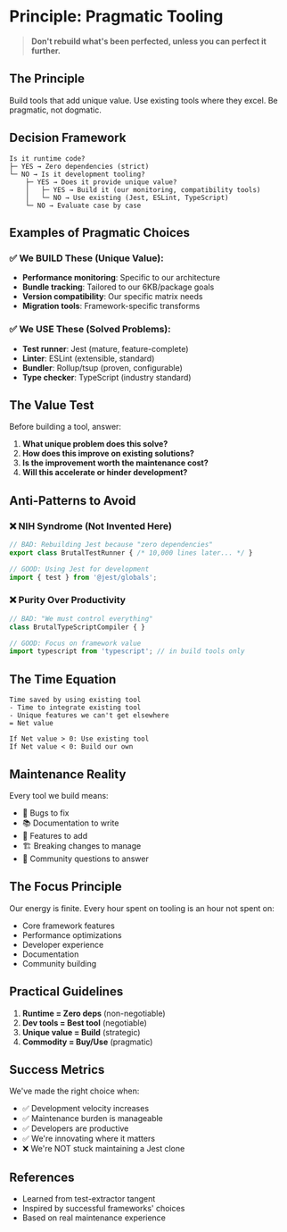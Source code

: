 # Principle: Pragmatic Tooling

> **Don't rebuild what's been perfected, unless you can perfect it further.**

## The Principle

Build tools that add unique value. Use existing tools where they excel. Be pragmatic, not dogmatic.

## Decision Framework

```mermaid
Is it runtime code?
├─ YES → Zero dependencies (strict)
└─ NO → Is it development tooling?
    ├─ YES → Does it provide unique value?
    │   ├─ YES → Build it (our monitoring, compatibility tools)
    │   └─ NO → Use existing (Jest, ESLint, TypeScript)
    └─ NO → Evaluate case by case
```

## Examples of Pragmatic Choices

### ✅ We BUILD These (Unique Value):
- **Performance monitoring**: Specific to our architecture
- **Bundle tracking**: Tailored to our 6KB/package goals
- **Version compatibility**: Our specific matrix needs
- **Migration tools**: Framework-specific transforms

### ✅ We USE These (Solved Problems):
- **Test runner**: Jest (mature, feature-complete)
- **Linter**: ESLint (extensible, standard)
- **Bundler**: Rollup/tsup (proven, configurable)
- **Type checker**: TypeScript (industry standard)

## The Value Test

Before building a tool, answer:
1. **What unique problem does this solve?**
2. **How does this improve on existing solutions?**
3. **Is the improvement worth the maintenance cost?**
4. **Will this accelerate or hinder development?**

## Anti-Patterns to Avoid

### ❌ NIH Syndrome (Not Invented Here)
```typescript
// BAD: Rebuilding Jest because "zero dependencies"
export class BrutalTestRunner { /* 10,000 lines later... */ }

// GOOD: Using Jest for development
import { test } from '@jest/globals';
```

### ❌ Purity Over Productivity
```typescript
// BAD: "We must control everything"
class BrutalTypeScriptCompiler { }

// GOOD: Focus on framework value
import typescript from 'typescript'; // in build tools only
```

## The Time Equation

```
Time saved by using existing tool
- Time to integrate existing tool  
- Unique features we can't get elsewhere
= Net value

If Net value > 0: Use existing tool
If Net value < 0: Build our own
```

## Maintenance Reality

Every tool we build means:
- 🐛 Bugs to fix
- 📚 Documentation to write
- 🔧 Features to add
- 🏗️ Breaking changes to manage
- 👥 Community questions to answer

## The Focus Principle

Our energy is finite. Every hour spent on tooling is an hour not spent on:
- Core framework features
- Performance optimizations
- Developer experience
- Documentation
- Community building

## Practical Guidelines

1. **Runtime = Zero deps** (non-negotiable)
2. **Dev tools = Best tool** (negotiable)
3. **Unique value = Build** (strategic)
4. **Commodity = Buy/Use** (pragmatic)

## Success Metrics

We've made the right choice when:
- ✅ Development velocity increases
- ✅ Maintenance burden is manageable
- ✅ Developers are productive
- ✅ We're innovating where it matters
- ❌ We're NOT stuck maintaining a Jest clone

## References

- Learned from test-extractor tangent
- Inspired by successful frameworks' choices
- Based on real maintenance experience